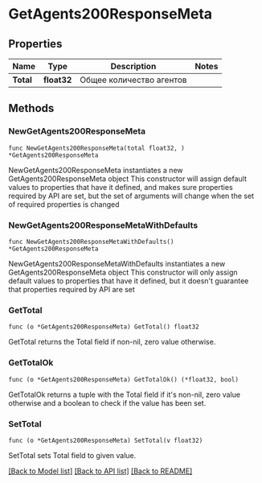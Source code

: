 # GetAgents200ResponseMeta

## Properties

Name | Type | Description | Notes
------------ | ------------- | ------------- | -------------
**Total** | **float32** | Общее количество агентов | 

## Methods

### NewGetAgents200ResponseMeta

`func NewGetAgents200ResponseMeta(total float32, ) *GetAgents200ResponseMeta`

NewGetAgents200ResponseMeta instantiates a new GetAgents200ResponseMeta object
This constructor will assign default values to properties that have it defined,
and makes sure properties required by API are set, but the set of arguments
will change when the set of required properties is changed

### NewGetAgents200ResponseMetaWithDefaults

`func NewGetAgents200ResponseMetaWithDefaults() *GetAgents200ResponseMeta`

NewGetAgents200ResponseMetaWithDefaults instantiates a new GetAgents200ResponseMeta object
This constructor will only assign default values to properties that have it defined,
but it doesn't guarantee that properties required by API are set

### GetTotal

`func (o *GetAgents200ResponseMeta) GetTotal() float32`

GetTotal returns the Total field if non-nil, zero value otherwise.

### GetTotalOk

`func (o *GetAgents200ResponseMeta) GetTotalOk() (*float32, bool)`

GetTotalOk returns a tuple with the Total field if it's non-nil, zero value otherwise
and a boolean to check if the value has been set.

### SetTotal

`func (o *GetAgents200ResponseMeta) SetTotal(v float32)`

SetTotal sets Total field to given value.



[[Back to Model list]](../README.md#documentation-for-models) [[Back to API list]](../README.md#documentation-for-api-endpoints) [[Back to README]](../README.md)


